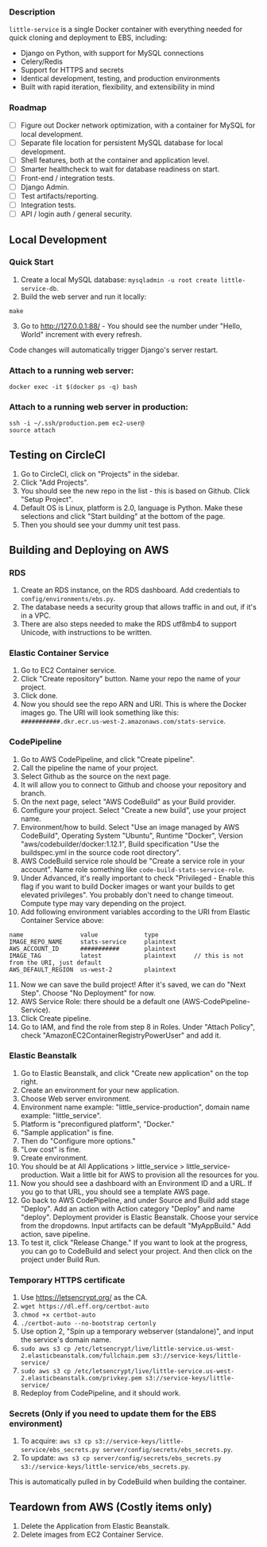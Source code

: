 ### Description 

`little-service` is a single Docker container with everything needed for quick cloning and deployment to EBS, including:
- Django on Python, with support for MySQL connections
- Celery/Redis
- Support for HTTPS and secrets
- Identical development, testing, and production environments
- Built with rapid iteration, flexibility, and extensibility in mind

### Roadmap

- [ ] Figure out Docker network optimization, with a container for MySQL for local development.
- [ ] Separate file location for persistent MySQL database for local development.
- [ ] Shell features, both at the container and application level.
- [ ] Smarter healthcheck to wait for database readiness on start.
- [ ] Front-end / integration tests.
- [ ] Django Admin.
- [ ] Test artifacts/reporting.
- [ ] Integration tests.
- [ ] API / login auth / general security.

## Local Development

### Quick Start

1. Create a local MySQL database: `mysqladmin -u root create little-service-db`.
2. Build the web server and run it locally:
```
make
```
3. Go to http://127.0.0.1:88/ - You should see the number under "Hello, World" increment with every refresh.

Code changes will automatically trigger Django's server restart.

### Attach to a running web server:
```
docker exec -it $(docker ps -q) bash
```

### Attach to a running web server in production:
```
ssh -i ~/.ssh/production.pem ec2-user@
source attach
```

## Testing on CircleCI

1. Go to CircleCI, click on "Projects" in the sidebar.
2. Click "Add Projects".
3. You should see the new repo in the list - this is based on Github. Click "Setup Project".
4. Default OS is Linux, platform is 2.0, language is Python. Make these selections and click "Start building" at the bottom of the page.
5. Then you should see your dummy unit test pass.


## Building and Deploying on AWS


### RDS
1. Create an RDS instance, on the RDS dashboard. Add credentials to `config/environments/ebs.py`.
2. The database needs a security group that allows traffic in and out, if it's in a VPC.
3. There are also steps needed to make the RDS utf8mb4 to support Unicode, with instructions to be written.


### Elastic Container Service
1. Go to EC2 Container service.
2. Click "Create repository" button. Name your repo the name of your project.
3. Click done.
4. Now you should see the repo ARN and URI. This is where the Docker images go. The URI will look something like this: `###########.dkr.ecr.us-west-2.amazonaws.com/stats-service`.


### CodePipeline
1. Go to AWS CodePipeline, and click "Create pipeline".
2. Call the pipeline the name of your project.
3. Select Github as the source on the next page.
4. It will allow you to connect to Github and choose your repository and branch.
5. On the next page, select "AWS CodeBuild" as your Build provider.
6. Configure your project. Select "Create a new build", use your project name.
7. Environment/how to build. Select "Use an image managed by AWS CodeBuild", Operating System "Ubuntu", Runtime "Docker", Version "aws/codebuilder/docker:1.12.1", Build specification "Use the buildspec.yml in the source code root directory".
8. AWS CodeBuild service role should be "Create a service role in your account". Name role something like `code-build-stats-service-role`.
9. Under Advanced, it's really important to check "Privileged - Enable this flag if you want to build Docker images or want your builds to get elevated privileges". You probably don't need to change timeout. Compute type may vary depending on the project.
10. Add following environment variables according to the URI from Elastic Container Service above:
````
name                value             type
IMAGE_REPO_NAME     stats-service     plaintext
AWS_ACCOUNT_ID      ###########       plaintext
IMAGE_TAG           latest            plaintext     // this is not from the URI, just default
AWS_DEFAULT_REGION  us-west-2         plaintext
````
11. Now we can save the build project! After it's saved, we can do "Next Step". Choose "No Deployment" for now.
12. AWS Service Role: there should be a default one (AWS-CodePipeline-Service).
13. Click Create pipeline.
14. Go to IAM, and find the role from step 8 in Roles. Under "Attach Policy", check "AmazonEC2ContainerRegistryPowerUser" and add it.


### Elastic Beanstalk
1. Go to Elastic Beanstalk, and click "Create new application" on the top right.
2. Create an environment for your new application.
3. Choose Web server environment.
4. Environment name example: "little_service-production", domain name example: "little_service".
5. Platform is "preconfigured platform", "Docker."
6. "Sample application" is fine.
7. Then do "Configure more options."
8. "Low cost" is fine.
9. Create environment.
10. You should be at All Applications > little_service > little_service-production. Wait a little bit for AWS to provision all the resources for you.
11. Now you should see a dashboard with an Environment ID and a URL. If you go to that URL, you should see a template AWS page.
12. Go back to AWS CodePipeline, and under Source and Build add stage "Deploy". Add an action with Action category "Deploy" and name "deploy". Deployment provider is Elastic Beanstalk. Choose your service from the dropdowns. Input artifacts can be default "MyAppBuild." Add action, save pipeline.
13. To test it, click "Release Change." If you want to look at the progress, you can go to CodeBuild and select your project. And then click on the project under Build Run.


### Temporary HTTPS certificate
1. Use https://letsencrypt.org/ as the CA.
2. `wget https://dl.eff.org/certbot-auto`
3. `chmod +x certbot-auto`
4. `./certbot-auto --no-bootstrap certonly`
5. Use option 2, "Spin up a temporary webserver (standalone)", and input the service's domain name.
6. `sudo aws s3 cp /etc/letsencrypt/live/little-service.us-west-2.elasticbeanstalk.com/fullchain.pem s3://service-keys/little-service/`
7. `sudo aws s3 cp /etc/letsencrypt/live/little-service.us-west-2.elasticbeanstalk.com/privkey.pem s3://service-keys/little-service/`
8. Redeploy from CodePipeline, and it should work.


### Secrets (Only if you need to update them for the EBS environment)

1. To acquire: `aws s3 cp s3://service-keys/little-service/ebs_secrets.py server/config/secrets/ebs_secrets.py`.
2. To update: `aws s3 cp server/config/secrets/ebs_secrets.py s3://service-keys/little-service/ebs_secrets.py`.

This is automatically pulled in by CodeBuild when building the container.


## Teardown from AWS (Costly items only)

1. Delete the Application from Elastic Beanstalk.
2. Delete images from EC2 Container Service.
